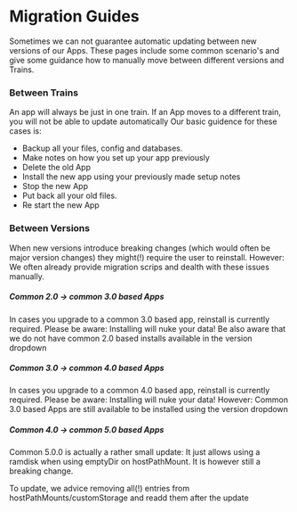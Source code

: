 # Migration Guides

Sometimes we can not guarantee automatic updating between new versions of our Apps.
These pages include some common scenario's and give some guidance how to manually move between different versions and Trains.

### Between Trains

An app will always be just in one train. If an App moves to a different train, you will not be able to update automatically
Our basic guidence for these cases is:


- Backup all your files, config and databases.
- Make notes on how you set up your app previously
- Delete the old App
- Install the new app using your previously made setup notes
- Stop the new App
- Put back all your old files.
- Re start the new App

### Between Versions

When new versions introduce breaking changes (which would often be major version changes) they might(!) require the user to reinstall.
However: We often already provide migration scrips and dealth with these issues manually.

##### Common 2.0 -> common 3.0 based Apps

In cases you upgrade to a common 3.0 based app, reinstall is currently required. Please be aware: Installing will nuke your data!
Be also aware that we do not have common 2.0 based installs available in the version dropdown

##### Common 3.0 -> common 4.0 based Apps

In cases you upgrade to a common 4.0 based app, reinstall is currently required. Please be aware: Installing will nuke your data!
However: Common 3.0 based Apps are still available to be installed using the version dropdown

##### Common 4.0 -> common 5.0 based Apps

Common 5.0.0 is actually a rather small update: It just allows using a ramdisk when using emptyDir on hostPathMount.
It is however still a breaking change.

To update, we advice removing all(!) entries from hostPathMounts/customStorage and readd them after the update
